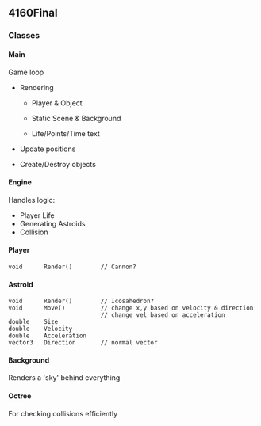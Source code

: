 ## 4160Final

### Classes

#### Main

Game loop
* Rendering

  * Player & Object
  
  * Static Scene & Background
  
  * Life/Points/Time text
* Update positions
* Create/Destroy objects

#### Engine

Handles logic:
* Player Life
* Generating Astroids
* Collision

#### Player

```
void      Render()        // Cannon?
```

#### Astroid

```
void      Render()        // Icosahedron?
void      Move()          // change x,y based on velocity & direction
                          // change vel based on acceleration
double    Size
double    Velocity
double    Acceleration
vector3   Direction       // normal vector 
```

#### Background

Renders a 'sky' behind everything

#### Octree

For checking collisions efficiently